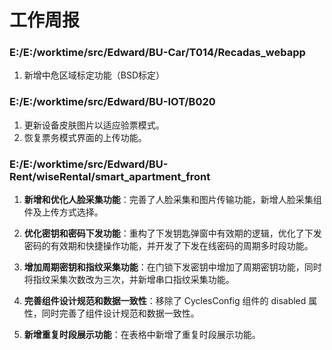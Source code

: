 # 工作周报

### E:/E:/worktime/src/Edward/BU-Car/T014/Recadas_webapp

1. 新增中危区域标定功能（BSD标定）

### E:/E:/worktime/src/Edward/BU-IOT/B020

1. 更新设备皮肤图片以适应验票模式。
2. 恢复票务模式界面的上传功能。

### E:/E:/worktime/src/Edward/BU-Rent/wiseRental/smart_apartment_front

1. **新增和优化人脸采集功能**：完善了人脸采集和图片传输功能，新增人脸采集组件及上传方式选择。

2. **优化密钥和密码下发功能**：重构了下发钥匙弹窗中有效期的逻辑，优化了下发密码的有效期和快捷操作功能，并开发了下发在线密码的周期多时段功能。

3. **增加周期密钥和指纹采集功能**：在门锁下发密钥中增加了周期密钥功能，同时将指纹采集次数改为三次，并新增串口指纹采集功能。

4. **完善组件设计规范和数据一致性**：移除了 CyclesConfig 组件的 disabled 属性，同时完善了组件设计规范和数据一致性。

5. **新增重复时段展示功能**：在表格中新增了重复时段展示功能。